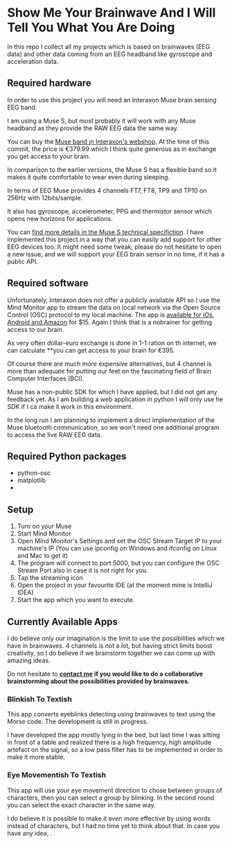 # Show Me Your Brainwave And I Will Tell You What You Are Doing

In this repo I collect all my projects which is based on brainwaves (EEG data) and other data coming from an EEG headband like gyroscope and acceleration data.

## Required hardware
In order to use this project you will need an Interaxon Muse brain sensing EEG band.

I am using a Muse S, but most probably it will work with any Muse headband as they provide the RAW EEG data the same way.

You can buy the [Muse band in Interaxon's webshop](https://choosemuse.com/muse-s/). At the time of this commit, the price is €379.99 which I think quite generous as in exchange you get access to your brain.

In comparison to the earlier versions, the Muse S has a flexible band so it makes it quite comfortable to wear even during sleeping.

In terms of EEG Muse provides 4 channels FT7, FT8, TP9 and TP10 on 256Hz with 12bits/sample.

It also has gyroscope, accelerometer, PPG and thermistor sensor which opens new horizons for applications.

You can [find more details in the Muse S technical specifiction](https://images-na.ssl-images-amazon.com/images/I/71A9NwYDx9S.pdf).
I have implemented this project in a way that you can easily add support for other EEG devices too. It might need some tweak, please do not hesitate to open a new issue, and we will support your EEG brain sensor in no time, if it has a public API.

## Required software
Unfortunately, Interaxon does not offer a publicly available API so I use the Mind Monitor app to stream the data on local network via the Open Source Control (OSC) protocol to my local machine. The app is [available for iOs, Android and Amazon](https://mind-monitor.com/#download) for $15. Again I think that is a nobrainer for getting access to our brain.

As very often dollar-euro exchange is done in 1-1 ration on th internet, we can calculate **you can get access to your brain for €395.

Of course there are much more expensive alternatives, but 4 channel is more than adequate for putting our feet on the fascinating field of Brain Computer Interfaces (BCI).

Muse has a non-public SDK for which I have applied, but I did not get any feedback yet. As I am building a web application in python I will only use he SDK if I ca make it work in this environment.

In the long run I am planning to implement a direct implementation of the Muse bluetooth communication, so we won't need one additional program to access the live RAW EEG data.

## Required Python packages
- python-osc
- matplotlib
- 

## Setup

1. Turn on your Muse
2. Start Mind Monitor
3. Open Mind Monitor's Settings and set the OSC Stream Target IP to your machine's IP (You can use ipconfig on Windows and ifconfig on Linux and Mac to get it)
4. The program will connect to port 5000, but you can configure the OSC Stream Port also in case it is not right for you.
5. Tap the streaming icon
6. Open the project in your favourite IDE (at the moment mine is IntelliJ IDEA)
7. Start the app which you want to execute.


## Currently Available Apps
I do believe only our imagination is the limit to use the possibilities which we have in brainwaves. 4 channels is not a lot, but having strict limits boost creativity, so I do believe if we brainstorm together we can come up with amazing ideas.

Do not hesitate to **[contact me](https://www.linkedin.com/in/miki-szeles-freelancer-agileish-creativeishtechnicalish-writer/) if you would like to do a collaborative brainstorming about the possibilities provided by brainwaves.**
### Blinkish To Textish
This app converts eyeblinks detecting using brainwaves to text using the Morse code. The development is still in progress.

I have developed the app mostly lying in the bed, but last time I was sitting in front of a table and realized there is a high frequency, high amplitude artefact on the signal, so a low pass filter has to be implemented in order to make it more stable.
### Eye Movementish To Textish
This app will use your eye movement direction to chose between groups of characters, then you can select a group by blinking. In the second round you can select the exact character in the same way.

I do believe it is possible to make it even more effective by using words instead of characters, but I had no time yet to think about that. In case you have any idea, .
